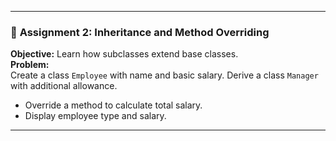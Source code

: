 
---

### 🔹 **Assignment 2: Inheritance and Method Overriding**
**Objective:** Learn how subclasses extend base classes.  
**Problem:**  
Create a class `Employee` with name and basic salary. Derive a class `Manager` with additional allowance.  
- Override a method to calculate total salary.
- Display employee type and salary.

---


